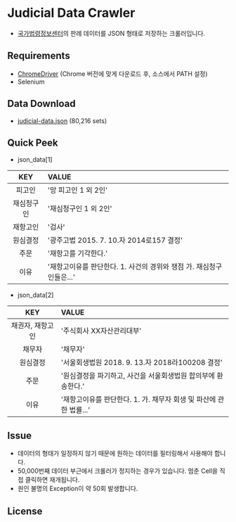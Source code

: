 # Judicial Data Crawler
- [국가법령정보센터](http://www.law.go.kr/precSc.do?tabMenuId=tab67#licPrec206136)의 판례 데이터를 JSON 형태로 저장하는 크롤러입니다.
  
  
## Requirements
- [ChromeDriver](http://chromedriver.chromium.org/downloads) (Chrome 버전에 맞게 다운로드 후, 소스에서 PATH 설정)
- Selenium
  
  
## Data Download
- [judicial-data.json](https://www.dropbox.com/s/q9dhqype3rtn6kl/judicial-data.json?dl=0) (80,216 sets)
  
  
## Quick Peek
- json_data[1]  

KEY | VALUE 
:--------------:|:------------------------------------------------------------------------------------------------------------
피고인 | '망 피고인 1 외 2인'
재심청구인 | '재심청구인 1 외 2인'
재항고인 | '검사'
원심결정 | '광주고법 2015. 7. 10.자 2014로157 결정'
주문 | '재항고를 기각한다.'
이유 | '재항고이유를 판단한다. 1.  사건의 경위와 쟁점 가.  재심청구인들은...'


- json_data[2]  
  
KEY | VALUE 
:--------------:|:------------------------------------------------------------------------------------------------------------
채권자, 재항고인 | '주식회사 XX자산관리대부'
채무자 | '채무자'
원심결정 | '서울회생법원 2018. 9. 13.자 2018라100208 결정'
주문 | '원심결정을 파기하고, 사건을 서울회생법원 합의부에 환송한다.'
이유 | '재항고이유를 판단한다. 1.  가. 채무자 회생 및 파산에 관한 법률...'
  
  
## Issue
- 데이터의 형태가 일정하지 않기 때문에 원하는 데이터를 필터링해서 사용해야 합니다.
- 50,000번째 데이터 부근에서 크롤러가 정지하는 경우가 있습니다. 멈춘 Cell을 직접 클릭하면 재개됩니다.
- 원인 불명의 Exception이 약 50회 발생합니다.
  
  
## License
